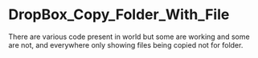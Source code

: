 # DropBox_Copy_Folder_With_File
There are various code present in world but some are working and some are not, and everywhere only showing files being copied not for folder. 
